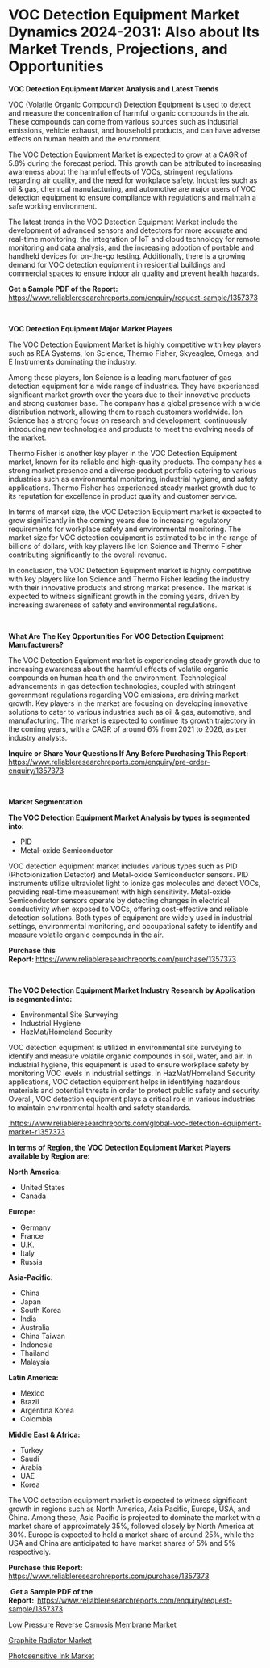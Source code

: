 <p><h1>VOC Detection Equipment Market Dynamics 2024-2031: Also about Its Market Trends, Projections, and Opportunities</h1></p><p><strong>VOC Detection Equipment Market Analysis and Latest Trends</strong></p>
<p><p>VOC (Volatile Organic Compound) Detection Equipment is used to detect and measure the concentration of harmful organic compounds in the air. These compounds can come from various sources such as industrial emissions, vehicle exhaust, and household products, and can have adverse effects on human health and the environment.</p><p>The VOC Detection Equipment Market is expected to grow at a CAGR of 5.8% during the forecast period. This growth can be attributed to increasing awareness about the harmful effects of VOCs, stringent regulations regarding air quality, and the need for workplace safety. Industries such as oil & gas, chemical manufacturing, and automotive are major users of VOC detection equipment to ensure compliance with regulations and maintain a safe working environment.</p><p>The latest trends in the VOC Detection Equipment Market include the development of advanced sensors and detectors for more accurate and real-time monitoring, the integration of IoT and cloud technology for remote monitoring and data analysis, and the increasing adoption of portable and handheld devices for on-the-go testing. Additionally, there is a growing demand for VOC detection equipment in residential buildings and commercial spaces to ensure indoor air quality and prevent health hazards.</p></p>
<p><strong>Get a Sample PDF of the Report:&nbsp;</strong> <a href="https://www.reliableresearchreports.com/enquiry/request-sample/1357373">https://www.reliableresearchreports.com/enquiry/request-sample/1357373</a></p>
<p>&nbsp;</p>
<p><strong>VOC Detection Equipment Major Market Players</strong></p>
<p><p>The VOC Detection Equipment Market is highly competitive with key players such as REA Systems, Ion Science, Thermo Fisher, Skyeaglee, Omega, and E Instruments dominating the industry. </p><p>Among these players, Ion Science is a leading manufacturer of gas detection equipment for a wide range of industries. They have experienced significant market growth over the years due to their innovative products and strong customer base. The company has a global presence with a wide distribution network, allowing them to reach customers worldwide. Ion Science has a strong focus on research and development, continuously introducing new technologies and products to meet the evolving needs of the market.</p><p>Thermo Fisher is another key player in the VOC Detection Equipment market, known for its reliable and high-quality products. The company has a strong market presence and a diverse product portfolio catering to various industries such as environmental monitoring, industrial hygiene, and safety applications. Thermo Fisher has experienced steady market growth due to its reputation for excellence in product quality and customer service.</p><p>In terms of market size, the VOC Detection Equipment market is expected to grow significantly in the coming years due to increasing regulatory requirements for workplace safety and environmental monitoring. The market size for VOC detection equipment is estimated to be in the range of billions of dollars, with key players like Ion Science and Thermo Fisher contributing significantly to the overall revenue.</p><p>In conclusion, the VOC Detection Equipment market is highly competitive with key players like Ion Science and Thermo Fisher leading the industry with their innovative products and strong market presence. The market is expected to witness significant growth in the coming years, driven by increasing awareness of safety and environmental regulations.</p></p>
<p>&nbsp;</p>
<p><strong>What Are The Key Opportunities For VOC Detection Equipment Manufacturers?</strong></p>
<p><p>The VOC Detection Equipment market is experiencing steady growth due to increasing awareness about the harmful effects of volatile organic compounds on human health and the environment. Technological advancements in gas detection technologies, coupled with stringent government regulations regarding VOC emissions, are driving market growth. Key players in the market are focusing on developing innovative solutions to cater to various industries such as oil & gas, automotive, and manufacturing. The market is expected to continue its growth trajectory in the coming years, with a CAGR of around 6% from 2021 to 2026, as per industry analysts.</p></p>
<p><strong>Inquire or Share Your Questions If Any Before Purchasing This Report:</strong> <a href="https://www.reliableresearchreports.com/enquiry/pre-order-enquiry/1357373">https://www.reliableresearchreports.com/enquiry/pre-order-enquiry/1357373</a></p>
<p>&nbsp;</p>
<p><strong>Market Segmentation</strong></p>
<p><strong>The VOC Detection Equipment Market Analysis by types is segmented into:</strong></p>
<p><ul><li>PID</li><li>Metal-oxide Semiconductor</li></ul></p>
<p><p>VOC detection equipment market includes various types such as PID (Photoionization Detector) and Metal-oxide Semiconductor sensors. PID instruments utilize ultraviolet light to ionize gas molecules and detect VOCs, providing real-time measurement with high sensitivity. Metal-oxide Semiconductor sensors operate by detecting changes in electrical conductivity when exposed to VOCs, offering cost-effective and reliable detection solutions. Both types of equipment are widely used in industrial settings, environmental monitoring, and occupational safety to identify and measure volatile organic compounds in the air.</p></p>
<p><strong>Purchase this Report:&nbsp;</strong><a href="https://www.reliableresearchreports.com/purchase/1357373">https://www.reliableresearchreports.com/purchase/1357373</a></p>
<p>&nbsp;</p>
<p><strong>The VOC Detection Equipment Market Industry Research by Application is segmented into:</strong></p>
<p><ul><li>Environmental Site Surveying</li><li>Industrial Hygiene</li><li>HazMat/Homeland Security</li></ul></p>
<p><p>VOC detection equipment is utilized in environmental site surveying to identify and measure volatile organic compounds in soil, water, and air. In industrial hygiene, this equipment is used to ensure workplace safety by monitoring VOC levels in industrial settings. In HazMat/Homeland Security applications, VOC detection equipment helps in identifying hazardous materials and potential threats in order to protect public safety and security. Overall, VOC detection equipment plays a critical role in various industries to maintain environmental health and safety standards.</p></p>
<p><a href="https://www.reliableresearchreports.com/global-voc-detection-equipment-market-r1357373">&nbsp;https://www.reliableresearchreports.com/global-voc-detection-equipment-market-r1357373</a></p>
<p><strong>In terms of Region, the VOC Detection Equipment Market Players available by Region are:</strong></p>
<p>
    <p> <strong> North America: </strong>
        <ul>
            <li>United States</li>
            <li>Canada</li>
        </ul>
        </p> 
    <p> <strong> Europe: </strong>
        <ul>
            <li>Germany</li>
            <li>France</li>
            <li>U.K.</li>
            <li>Italy</li>
            <li>Russia</li>
        </ul>
        </p> 
    <p> <strong> Asia-Pacific: </strong>
        <ul>
            <li>China</li>
            <li>Japan</li>
            <li>South Korea</li>
            <li>India</li>
            <li>Australia</li>
            <li>China Taiwan</li>
            <li>Indonesia</li>
            <li>Thailand</li>
            <li>Malaysia</li>
        </ul>
        </p> 
    <p> <strong> Latin America: </strong>
        <ul>
            <li>Mexico</li>
            <li>Brazil</li>
            <li>Argentina Korea</li>
            <li>Colombia</li>
        </ul>
        </p> 
    <p> <strong> Middle East & Africa: </strong>
        <ul>
            <li>Turkey</li>
            <li>Saudi</li>
            <li>Arabia</li>
            <li>UAE</li>
            <li>Korea</li>
        </ul>
    </p>
    </p>
<p><p>The VOC detection equipment market is expected to witness significant growth in regions such as North America, Asia Pacific, Europe, USA, and China. Among these, Asia Pacific is projected to dominate the market with a market share of approximately 35%, followed closely by North America at 30%. Europe is expected to hold a market share of around 25%, while the USA and China are anticipated to have market shares of 5% and 5% respectively.</p></p>
<p><strong>Purchase this Report: </strong><a href="https://www.reliableresearchreports.com/purchase/1357373">https://www.reliableresearchreports.com/purchase/1357373</a></p>
<p>&nbsp;<strong>Get a Sample PDF of the Report:&nbsp;&nbsp;</strong><a href="https://www.reliableresearchreports.com/enquiry/request-sample/1357373">https://www.reliableresearchreports.com/enquiry/request-sample/1357373</a></p>
<p><strong></strong></p>
<p><p><a href="https://www.linkedin.com/pulse/low-pressure-reverse-osmosis-membrane-market-comprehensive-w7lqc?trackingId=30Bc0ycQWqTTtG%2BvuQw9gg%3D%3D">Low Pressure Reverse Osmosis Membrane Market</a></p><p><a href="https://www.linkedin.com/pulse/graphite-radiator-market-size-evaluating-its-trends-growth-projections-n5bde?trackingId=ftuGHGB8zorGvDp1DIRfZA%3D%3D">Graphite Radiator Market</a></p><p><a href="https://www.linkedin.com/pulse/photosensitive-ink-market-provides-detailed-segmentation-based-ewd3e?trackingId=DGnw7NMBDdB5JAylVeQ47w%3D%3D">Photosensitive Ink Market</a></p></p>